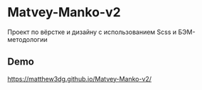 # Matvey-Manko-v2
Проект по вёрстке и дизайну с использованием Scss и БЭМ-методологии
## Demo
https://matthew3dg.github.io/Matvey-Manko-v2/

